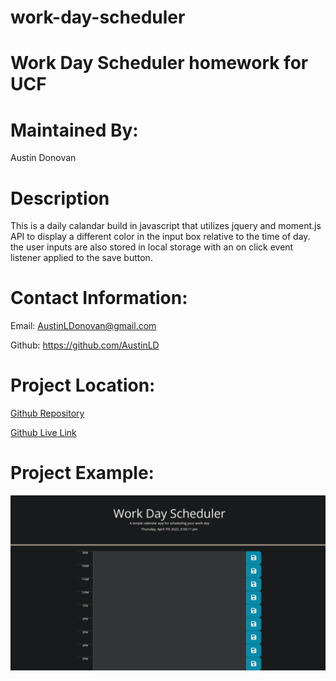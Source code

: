 # work-day-scheduler
# Work Day Scheduler homework for UCF

# Maintained By:
Austin Donovan

# Description
This is a daily calandar build in javascript that utilizes jquery and moment.js API to display a different color in the input box relative to the time of day. the user inputs are also stored in local storage with an on click event listener applied to the save button.

# Contact Information:
Email: AustinLDonovan@gmail.com

Github: https://github.com/AustinLD

# Project Location:
[Github Repository](https://github.com/AustinLD/work-day-scheduler)

[Github Live Link](https://austinld.github.io/work-day-scheduler/)

# Project Example:
![example](./assets/images/work-day-scheduler.png)